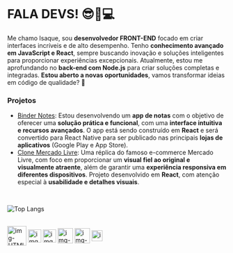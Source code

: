 # FALA DEVS! 😎📸💻

Me chamo Isaque, sou **desenvolvedor FRONT-END** focado em criar interfaces incríveis e de alto desempenho. Tenho **conhecimento avançado em JavaScript e React**, sempre buscando inovação e soluções inteligentes para proporcionar experiências excepcionais. Atualmente, estou me aprofundando no **back-end com Node.js** para criar soluções completas e integradas. **Estou aberto a novas oportunidades**, vamos transformar ideias em código de qualidade? 🚀

### Projetos
- [Binder Notes](https://isaquessnogueira.github.io/app-notas): Estou desenvolvendo um **app de notas** com o objetivo de oferecer uma **solução prática e funcional**, com uma **interface intuitiva e recursos avançados**. O app está sendo construído em **React** e será convertido para React Native para ser publicado nas principais **lojas de aplicativos** (Google Play e App Store).
- [Clone Mercado Livre](https://github.com/IsaqueSSNogueira/mercado-livre-dev): Uma réplica do famoso e-commerce Mercado Livre, com foco em proporcionar um **visual fiel ao original e visualmente atraente**, além de garantir uma **experiência responsiva em diferentes dispositivos**. Projeto desenvolvido em **React**, com atenção especial à **usabilidade e detalhes visuais**.

<br> 

![Top Langs](https://github-readme-stats.vercel.app/api/top-langs/?username=IsaqueSSNogueira&layout=compact&theme=dark)

<br>

<div style="display:inline-block;">
  <img align="center" src="https://icons.iconarchive.com/icons/cornmanthe3rd/plex/512/Other-html-5-icon.png" alt="img-HTML" width="44" height="45" /> 
  <img align="center" src="https://cdn.worldvectorlogo.com/logos/css-3.svg" alt="img-CSS" width="30" /> 
  <img align="center" src="https://www.freepnglogos.com/uploads/javascript/javascript-online-logo-for-website-0.png" alt="img-JS" width="30" /> 
  <img align="center" src="https://cdn4.iconfinder.com/data/icons/logos-3/600/React.js_logo-512.png" alt="img-React" width="35" /> 
  <img align="center" src="https://cdn.iconscout.com/icon/free/png-256/free-node-js-logo-icon-download-in-svg-png-gif-file-formats--nodejs-programming-language-pack-logos-icons-1174925.png" alt="img-Node" width="35" /> 
  <img align="center" src="https://www.freeiconspng.com/thumbs/sql-server-icon-png/sql-server-icon-png-29.png" alt="img-SQL" width="25" /> 
</div> 
